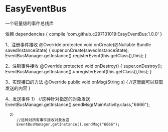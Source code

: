 # EasyEventBus
一个轻量级的事件总线库

依赖
dependencies {
	        compile 'com.github.c297131019:EasyEventBus:1.0.0'
	}

1、注册事件接收
   @Override
    protected void onCreate(@Nullable Bundle savedInstanceState) {
        super.onCreate(savedInstanceState);
        EventBusManager.getInstance().registerEvent(this.getClass(),this);
    }

2、注销事件接收
  @Override
    protected void onDestroy() {
        super.onDestroy();
        EventBusManager.getInstance().unregisterEvent(this.getClass(),this);
    }

3、实现接口的方法
    @Override
    public void onMsg(String s) {
           //这里面可以获取发送的内容
    }

4、发送事件
     1）
         //这种针对指定的对象发送
         EventBusManager.getInstance().sendMsg(MainActivity.class,"6666");

      2）
         //这种对所有事件接收对象发送
         EventBusManager.getInstance().sendMsg("6666");
